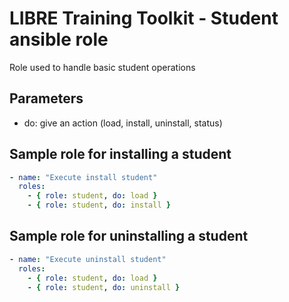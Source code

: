 # LIBRE Training Toolkit - Student ansible role

Role used to handle basic student operations

## Parameters

- do: give an action (load, install, uninstall, status)


## Sample role for installing a student
```yaml
- name: "Execute install student"
  roles:
    - { role: student, do: load }
    - { role: student, do: install }
```

## Sample role for uninstalling a student
```yaml
- name: "Execute uninstall student"
  roles:
    - { role: student, do: load }
    - { role: student, do: uninstall }
```
